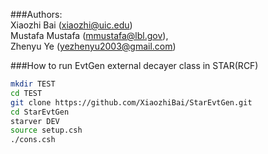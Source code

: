 ###Authors:  
  Xiaozhi Bai (xiaozhi@uic.edu)  
  Mustafa Mustafa (mmustafa@lbl.gov),  
  Zhenyu Ye       (yezhenyu2003@gmail.com)

###How to run EvtGen external decayer class in STAR(RCF)  

```bash
mkdir TEST
cd TEST
git clone https://github.com/XiaozhiBai/StarEvtGen.git
cd StarEvtGen
starver DEV
source setup.csh
./cons.csh
```
